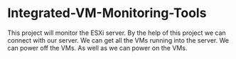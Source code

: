 # Integrated-VM-Monitoring-Tools
This project will monitor the ESXi server. 
By the help of this project we can connect with our server.
We can get all the VMs running into the server.
We can power off the VMs.
As well as we can power on the VMs.
